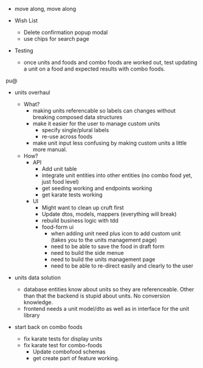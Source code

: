 * move along, move along


* Wish List
    - Delete confirmation popup modal
    - use chips for search page


* Testing
    - once units and foods and combo foods are worked out, test updating a unit on a food and expected results with combo foods.


pu@
- units overhaul
    - What?
        - making units referencable so labels can changes without breaking composed data structures
        - make it easier for the user to manage custom units
            - specify single/plural labels
            - re-use across foods
        - make unit input less confusing by making custom units a little more manual.
    - How?
        - API
            + Add unit table
            + integrate unit entities into other entities (no combo food yet, just food level)
            + get seeding working and endpoints working
            + get karate tests working
        - UI
            - Might want to clean up cruft first
            - Update dtos, models, mappers (everything will break)
            - rebuild business logic with tdd
            - food-form ui
                - when adding unit need plus icon to add custom unit (takes you to the units management page)
                - need to be able to save the food in draft form
                - need to build the side menue
                - need to build the units management page
                - need to be able to re-direct easily and clearly to the user

- units data solution
    - database entities know about units so they are referenceable. Other than that the backend is stupid about units. No conversion knowledge.
    - frontend needs a unit model/dto as well as in interface for the unit library


- start back on combo foods
    + fix karate tests for display units
    - fix karate test for combo-foods
        - Update combofood schemas
        - get create part of feature working.


        